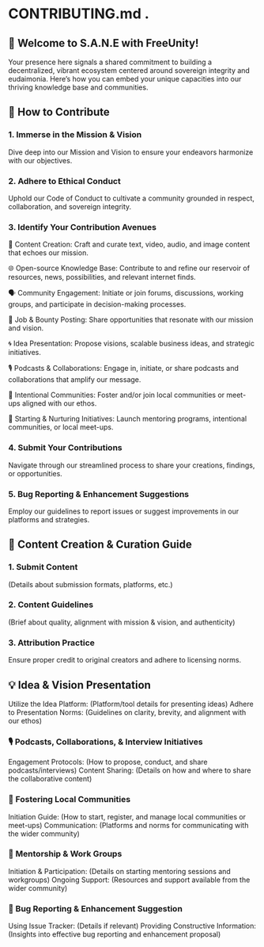 # CONTRIBUTING.md   .

## 🌱 Welcome to S.A.N.E with FreeUnity!


Your presence here signals a shared commitment to building a decentralized, vibrant ecosystem centered around sovereign integrity and eudaimonia. Here’s how you can embed your unique capacities into our thriving knowledge base and communities.


## 🤝 How to Contribute


### 1. Immerse in the Mission & Vision

Dive deep into our Mission and Vision to ensure your endeavors harmonize with our objectives.


### 2. Adhere to Ethical Conduct

Uphold our Code of Conduct to cultivate a community grounded in respect, collaboration, and sovereign integrity.


### 3. Identify Your Contribution Avenues

📝 Content Creation: Craft and curate text, video, audio, and image content that echoes our mission.

🌐 Open-source Knowledge Base: Contribute to and refine our reservoir of resources, news, possibilities, and relevant internet finds.

🗣️ Community Engagement: Initiate or join forums, discussions, working groups, and participate in decision-making processes.

💼 Job & Bounty Posting: Share opportunities that resonate with our mission and vision.

🌀 Idea Presentation: Propose visions, scalable business ideas, and strategic initiatives.

🎙️ Podcasts & Collaborations: Engage in, initiate, or share podcasts and collaborations that amplify our message.

🏡 Intentional Communities: Foster and/or join local communities or meet-ups aligned with our ethos.

🚀 Starting & Nurturing Initiatives: Launch mentoring programs, intentional communities, or local meet-ups.


### 4. Submit Your Contributions

Navigate through our streamlined process to share your creations, findings, or opportunities.


### 5. Bug Reporting & Enhancement Suggestions

Employ our guidelines to report issues or suggest improvements in our platforms and strategies.


## 📝 Content Creation & Curation Guide

### 1. Submit Content
(Details about submission formats, platforms, etc.)

### 2. Content Guidelines
(Brief about quality, alignment with mission & vision, and authenticity)

### 3. Attribution Practice
Ensure proper credit to original creators and adhere to licensing norms.


## 💡 Idea & Vision Presentation
Utilize the Idea Platform: (Platform/tool details for presenting ideas)
Adhere to Presentation Norms: (Guidelines on clarity, brevity, and alignment with our ethos)

### 🎙️ Podcasts, Collaborations, & Interview Initiatives

Engagement Protocols: (How to propose, conduct, and share podcasts/interviews)
Content Sharing: (Details on how and where to share the collaborative content)

### 🏡 Fostering Local Communities

Initiation Guide: (How to start, register, and manage local communities or meet-ups)
Communication: (Platforms and norms for communicating with the wider community)

### 🚀 Mentorship & Work Groups

Initiation & Participation: (Details on starting mentoring sessions and workgroups)
Ongoing Support: (Resources and support available from the wider community)

### 🐛 Bug Reporting & Enhancement Suggestion

Using Issue Tracker: (Details if relevant)
Providing Constructive Information: (Insights into effective bug reporting and enhancement proposal)
